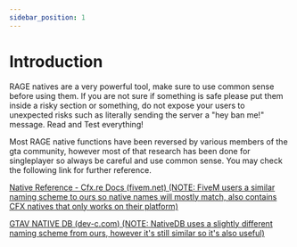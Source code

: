```yaml
---
sidebar_position: 1
---
```


# Introduction

RAGE natives are a very powerful tool, make sure to use common sense before using them. If you are not sure if something is safe please put them inside a risky section or something, do not expose your users to unexpected risks such as literally sending the server a "hey ban me!" message. Read and Test everything!

 

Most RAGE native functions have been reversed by various members of the gta community, however most of that research has been done for singleplayer so always be careful and use common sense. You may check the following link for further reference.

[Native Reference - Cfx.re Docs (fivem.net) (NOTE: FiveM users a similar naming scheme to ours so native names will mostly match, also contains CFX natives that only works on their platform)](https://docs.fivem.net/natives/)

[GTAV NATIVE DB (dev-c.com) (NOTE: NativeDB uses a slightly different naming scheme from ours, however it's still similar so it's also useful)](http://www.dev-c.com/nativedb/)
 
